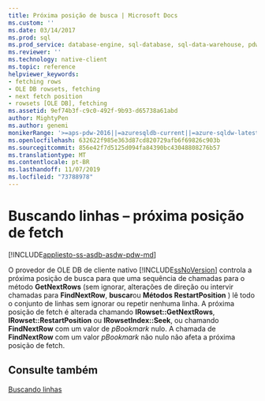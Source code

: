 ```yaml
---
title: Próxima posição de busca | Microsoft Docs
ms.custom: ''
ms.date: 03/14/2017
ms.prod: sql
ms.prod_service: database-engine, sql-database, sql-data-warehouse, pdw
ms.reviewer: ''
ms.technology: native-client
ms.topic: reference
helpviewer_keywords:
- fetching rows
- OLE DB rowsets, fetching
- next fetch position
- rowsets [OLE DB], fetching
ms.assetid: 9ef74b3f-c9c0-492f-9b93-d65738a61abd
author: MightyPen
ms.author: genemi
monikerRange: '>=aps-pdw-2016||=azuresqldb-current||=azure-sqldw-latest||>=sql-server-2016||=sqlallproducts-allversions||>=sql-server-linux-2017||=azuresqldb-mi-current'
ms.openlocfilehash: 632622f985e363d87cd820729afb6f69826c903b
ms.sourcegitcommit: 856e42f7d5125d094fa84390bc43048808276b57
ms.translationtype: MT
ms.contentlocale: pt-BR
ms.lasthandoff: 11/07/2019
ms.locfileid: "73788978"
---
```

# <a name="fetching-rows---next-fetch-position"></a>Buscando linhas – próxima posição de fetch
[!INCLUDE[appliesto-ss-asdb-asdw-pdw-md](../../includes/appliesto-ss-asdb-asdw-pdw-md.md)]

  O provedor de OLE DB de cliente nativo [!INCLUDE[ssNoVersion](../../includes/ssnoversion-md.md)] controla a próxima posição de busca para que uma sequência de chamadas para o método **GetNextRows** (sem ignorar, alterações de direção ou intervir chamadas para **FindNextRow**, **buscar**ou  **Métodos RestartPosition** ) lê todo o conjunto de linhas sem ignorar ou repetir nenhuma linha. A próxima posição de fetch é alterada chamando **IRowset::GetNextRows**, **IRowset::RestartPosition** ou **IRowsetIndex::Seek**, ou chamando **FindNextRow** com um valor de *pBookmark* nulo. A chamada de **FindNextRow** com um valor *pBookmark* não nulo não afeta a próxima posição de fetch.  
  
## <a name="see-also"></a>Consulte também  
 [Buscando linhas](../../relational-databases/native-client-ole-db-rowsets/fetching-rows.md)  
  
  

